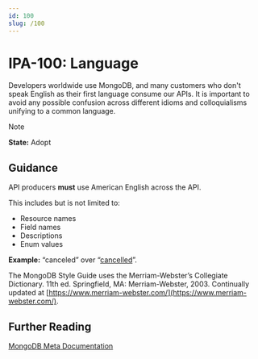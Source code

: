 ```yaml
---
id: 100
slug: /100
---
```


# IPA-100: Language

Developers worldwide use MongoDB, and many customers who don't speak English as
their first language consume our APIs. It is important to avoid any possible
confusion across different idioms and colloquialisms unifying to a common
language.

> [!NOTE]  
> **State:** Adopt

## Guidance

API producers **must** use American English across the API.

This includes but is not limited to:

- Resource names
- Field names
- Descriptions
- Enum values

**Example:** “canceled” over
“[cancelled](https://www.mongodb.com/docs/atlas/reference/api-resources-spec/v2/#tag/Cloud-Backups/operation/createBackupExportJob)”.

The MongoDB Style Guide uses the Merriam-Webster’s Collegiate Dictionary. 11th
ed. Springfield, MA: Merriam-Webster, 2003. Continually updated at
[https://www.merriam-webster.com/](https://www.merriam-webster.com/).

## Further Reading

[MongoDB Meta Documentation](https://www.mongodb.com/docs/meta/style-guide/terminology/general-term-guidelines/use-consistent-terms/#use-consistent-terminology)

